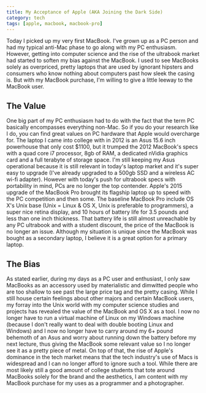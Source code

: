 ```yaml
---
title: My Acceptance of Apple (AKA Joining the Dark Side)
category: tech
tags: [apple, macbook, macbook-pro]
---
```


Today I picked up my very first MacBook. I've grown up as a PC person and had my typical anti-Mac phase to go along with my PC enthusiasm. However, getting into computer science and the rise of the ultrabook market had started to soften my bias against the MacBook. I used to see MacBooks solely as overpriced, pretty laptops that are used by ignorant hipsters and consumers who know nothing about computers past how sleek the casing is. But with my MacBook purchase, I'm willing to give a little leeway to the MacBook user.

## The Value

One big part of my PC enthusiasm had to do with the fact that the term PC
basically encompasses everything non-Mac. So if you do your research like I do,
you can find great values on PC hardware that Apple would overcharge for. The
laptop I came into college with in 2012 is an Asus 15.6 inch powerhouse that
only cost $1100, but it trumped the 2012 MacBook's specs with a quad core i7
processor, 8gb of RAM, a dedicated nVidia graphics card and a full terabyte of
storage space. I'm still keeping my Asus operational because it is still
relevant in today's laptop market and it's super easy to upgrade (I've already
upgraded to a 500gb SSD and a wireless AC wi-fi adapter). However with today's
push for ultrabook specs with portability in mind, PCs are no longer the top
contender. Apple's 2015 upgrade of the MacBook Pro brought its flagship laptop
up to speed with the PC competition and then some. The baseline MacBook Pro
include OS X's Unix base (Unix = Linux & OS X, Unix is preferable to
programmers), a super nice retina display, and 10 hours of battery life for 3.5
pounds and less than one inch thickness. That battery life is still almost
unreachable by any PC ultrabook and with a student discount, the price of the
MacBook is no longer an issue. Although my situation is unique since the MacBook
was bought as a secondary laptop, I believe it is a great option for a primary
laptop.

## The Bias

As stated earlier, during my days as a PC user and enthusiast, I only saw
MacBooks as an accessory used by materialistic and dimwitted people who are too
shallow to see past the large price tag and the pretty casing. While I still
house certain feelings about other majors and certain MacBook users, my forray
into the Unix world with my computer science studies and projects has revealed
the value of the MacBook and OS X as a tool. I now no longer have to run a
virtual machine of Linux on my Windows machine (because I don't really want to
deal with double booting Linux and Windows) and I now no longer have to carry
around my 6+ pound behemoth of an Asus and worry about running down the battery
before my next lecture, thus giving the MacBook some relevant value so I no
longer see it as a pretty piece of metal. On top of that, the rise of Apple's
dominance in the tech market means that the tech industry's use of Macs is
widespread and I can no longer afford to ignore such a tool. While there are
most likely still a good amount of college students that tote around MacBooks
solely for the brand and the aesthetics, I am content with my MacBook purchase
for my uses as a programmer and a photographer.
